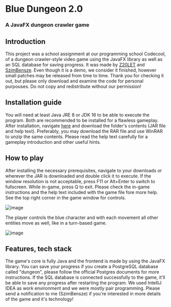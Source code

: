 # Blue Dungeon 2.0
### A JavaFX dungeon crawler game

## Introduction

This project was a school assignment at our programming school Codecool, of a dungeon crawler-style video game using the JavaFX library as well as an SQL database for saving progress. It was made by [Z20LET](https://github.com/Z20LET) and [SzimBensze](https://github.com/SzimBensze). Even though it is a demo, we consider it finished, however small patches may be released from time to time. Thank you for checking it out, but please only download and examine the code for personal purpouses. Do not copy and redistribute without our permission!

## Installation guide

You will need at least Java JRE 8 or JDK 16 to be able to execute the program. Both are recommended to be installed for a flawless gameplay. After installation, navigate [here](../development/out/artifacts/BlueDungeon2Demo) and download the folder's contents (JAR file and help text). Preferably, you may download the RAR file and use WinRAR to unzip the same contents. Please read the help text carefully for a gameplay introduction and other useful hints.

## How to play

After installing the necessary prerequisites, navigate to your downloads or wherever the JAR is downloaded and double click it to execute. If the window resolution is not acceptable, press F11 or Alt+Enter to switch to fullscreen. While in-game, press Q to exit. Please check the in-game instructions and the help text included with the game file fore more help. See the top right corner in the game window for controls.

![image](../development/screen1.PNG)

The player controls the blue character and with each movement all other entities move as well, like in a turn-based game.

![image](../development/screen2.PNG)

## Features, tech stack

The game's core is fully Java and the frontend is made by using the JavaFX library. You can save your progress if you create a PostgreSQL database called "dungeon", please follow the official Postgres documents for more instructions. If the SQL database is connected successfully to the game, it'll be able to save any progress after restarting the program. We used IntelliJ IDEA as work environment and we were mostly pair programming. Please send a notification to me (SzimBensze) if you're interested in more details of the game and it's technology!
